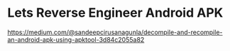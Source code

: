 # Lets Reverse Engineer Android APK

https://medium.com/@sandeepcirusanagunla/decompile-and-recompile-an-android-apk-using-apktool-3d84c2055a82